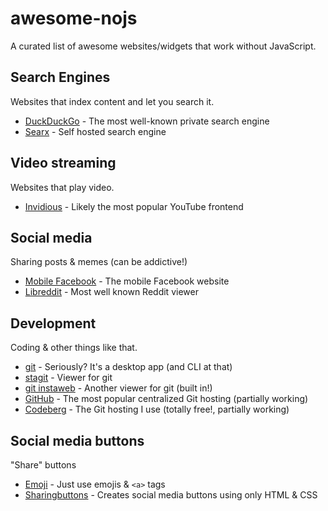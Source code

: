 # awesome-nojs
A curated list of awesome websites/widgets that work without JavaScript.
## Search Engines
Websites that index content and let you search it.
- [DuckDuckGo](http://duckduckgo.com) - The most well-known private search engine
- [Searx](https://searx.me/) - Self hosted search engine
## Video streaming
Websites that play video.
- [Invidious](https://redirect.invidious.io/) - Likely the most popular YouTube frontend
## Social media
Sharing posts & memes (can be addictive!)
- [Mobile Facebook](http://m.facebook.com) - The mobile Facebook website
- [Libreddit](https://github.com/spikecodes/libreddit/) - Most well known Reddit viewer
## Development
Coding & other things like that.
- [git](http://git-scm.com) - Seriously? It's a desktop app (and CLI at that)
- [stagit](https://codemadness.org/stagit.html) - Viewer for git
- [git instaweb](https://www.git-scm.com/docs/git-instaweb) - Another viewer for git (built in!)
- [GitHub](http://github.com) - The most popular centralized Git hosting (partially working)
- [Codeberg](http://codeberg.org) - The Git hosting I use (totally free!, partially working)
## Social media buttons
"Share" buttons
- [Emoji](https://unicode.org/emoji/charts/full-emoji-list.html) - Just use emojis & `<a>` tags
- [Sharingbuttons](https://sharingbuttons.io/) - Creates social media buttons using only HTML & CSS

